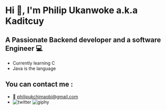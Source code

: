 # Hi 👋, I'm Philip Ukanwoke a.k.a Kaditcuy
## A Passionate Backend developer and a software Engineer 💻

 * Currently learning C 
 * Java is the language
 ## You can contact me :
 * 📧 philipukchimaobi@gmail.com
 * ![twitter](https://user-images.githubusercontent.com/100276450/179909015-2f912143-20ed-4303-bdd9-211000a01ac0.svg)
             ![giphy](https://user-images.githubusercontent.com/100276450/179907264-29699c2d-e2b8-4ce5-9049-e8b48d4c47b5.gif)


